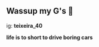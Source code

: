 ## Wassup my G's 👋
ig: **teixeira_40**

**life is to short to drive boring cars**

<!--
**TriggerK7/TriggerK7** is a ✨ _special_ ✨ repository because its `README.md` (this file) appears on your GitHub profile.

Here are some ideas to get you started:

- 🔭 I’m currently working on ... nothing
- 🌱 I’m currently learning ...
- 👯 I’m looking to collaborate on ...
- 🤔 I’m looking for help with ...
- 💬 Ask me about: anything
- 📫 How to reach me: ig:**teixeira_40**
- 😄 Pronouns: ...
- ⚡ Fun fact: ...
-->
